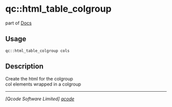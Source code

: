qc::html_table_colgroup
=======================

part of [Docs](.)

Usage
-----
`qc::html_table_colgroup cols`

Description
-----------
Create the html for the colgroup<br/>col elements wrapped in a colgroup

----------------------------------
*[Qcode Software Limited] [qcode]*

[qcode]: http://www.qcode.co.uk "Qcode Software"